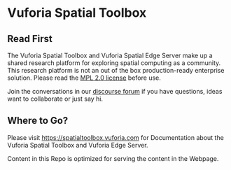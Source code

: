 # Vuforia Spatial Toolbox

## Read First
The Vuforia Spatial Toolbox and Vuforia Spatial Edge Server make up a shared research platform
for exploring spatial computing as a community. This research platform is not an out of the box
production-ready enterprise solution. Please read the [MPL 2.0 license](LICENSE) before use.

Join the conversations in our [discourse forum](https://forum.spatialtoolbox.vuforia.com) if you
have questions, ideas want to collaborate or just say hi.

## Where to Go?

Please visit https://spatialtoolbox.vuforia.com for Documentation about the Vuforia Spatial Toolbox and Vuforia Edge Server.


Content in this Repo is optimized for serving the content in the Webpage. 